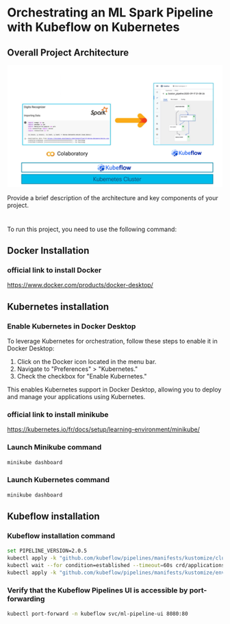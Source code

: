 # Orchestrating an ML Spark Pipeline with Kubeflow on Kubernetes

## Overall Project Architecture

![Project Architecture](https://github.com/AyaElAmari/Kubeflow_Kubernetes/blob/main/Architecture_kubefiw_kubernetes.png)

Provide a brief description of the architecture and key components of your project.

#
To run this project, you need to use the following command:

## Docker Installation

### official link to install Docker
https://www.docker.com/products/docker-desktop/


## Kubernetes installation

### Enable Kubernetes in Docker Desktop

To leverage Kubernetes for orchestration, follow these steps to enable it in Docker Desktop:

1. Click on the Docker icon located in the menu bar.
2. Navigate to "Preferences" > "Kubernetes."
3. Check the checkbox for "Enable Kubernetes."

This enables Kubernetes support in Docker Desktop, allowing you to deploy and manage your applications using Kubernetes.

### official link to install minikube
https://kubernetes.io/fr/docs/setup/learning-environment/minikube/

### Launch Minikube command
```bash
minikube dashboard 
```
### Launch Kubernetes command
```bash
minikube dashboard 
```

## Kubeflow installation

### Kubeflow installation command
```bash
set PIPELINE_VERSION=2.0.5
kubectl apply -k "github.com/kubeflow/pipelines/manifests/kustomize/cluster-scoped-resources?ref=$PIPELINE_VERSION"
kubectl wait --for condition=established --timeout=60s crd/applications.app.k8s.io
kubectl apply -k "github.com/kubeflow/pipelines/manifests/kustomize/env/platform-agnostic-pns?ref=$PIPELINE_VERSION"
```
### Verify that the Kubeflow Pipelines UI is accessible by port-forwarding
```bash
kubectl port-forward -n kubeflow svc/ml-pipeline-ui 8080:80
```

